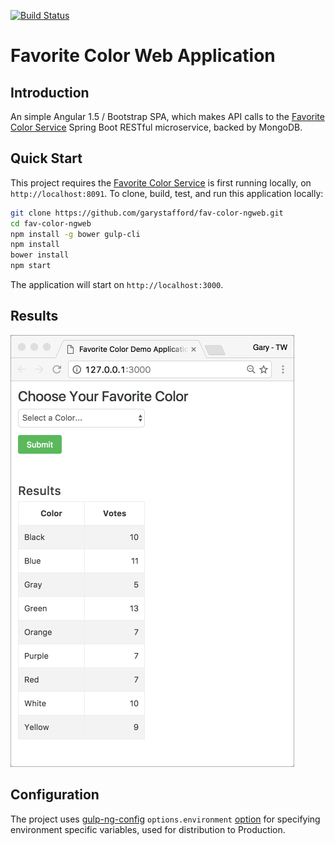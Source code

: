 [![Build Status](https://travis-ci.org/garystafford/fav-color-ngweb.svg?branch=master)](https://travis-ci.org/garystafford/fav-color-ngweb)

# Favorite Color Web Application

## Introduction

An simple Angular 1.5 / Bootstrap SPA, which makes API calls to the [Favorite Color Service](https://github.com/garystafford/fav-color-service) Spring Boot RESTful microservice, backed by MongoDB.

## Quick Start

This project requires the [Favorite Color Service](https://github.com/garystafford/fav-color-service) is first running locally, on `http://localhost:8091`. To clone, build, test, and run this application locally:

```bash
git clone https://github.com/garystafford/fav-color-ngweb.git
cd fav-color-ngweb
npm install -g bower gulp-cli
npm install
bower install
npm start
```

The application will start on `http://localhost:3000`.

## Results

![Web UI](WebUI.png)

## Configuration

The project uses [gulp-ng-config](https://github.com/ajwhite/gulp-ng-config) `options.environment` [option](https://github.com/ajwhite/gulp-ng-config#optionsenvironment) for specifying environment specific variables, used for distribution to Production.
